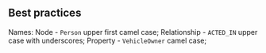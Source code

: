 Best practices
-

Names:
Node         - `Person` upper first camel case;
Relationship - `ACTED_IN` upper case with underscores;
Property     - `VehicleOwner` camel case;
